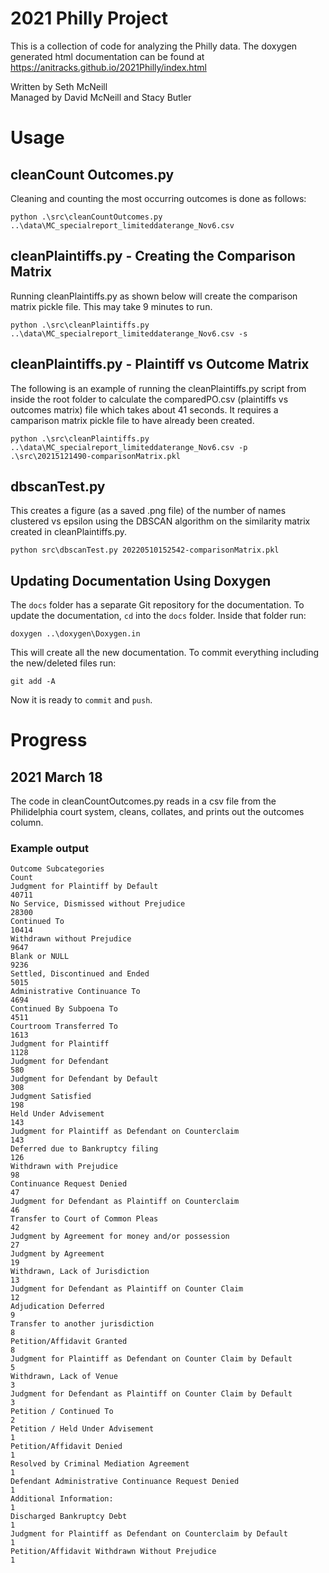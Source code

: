 
# 2021 Philly Project
This is a collection of code for analyzing the Philly data. The doxygen 
generated html documentation can be found at 
https://anitracks.github.io/2021Philly/index.html

Written by Seth McNeill  
Managed by David McNeill and Stacy Butler

# Usage
## cleanCount Outcomes.py
Cleaning and counting the most occurring outcomes is done as follows:
```
python .\src\cleanCountOutcomes.py ..\data\MC_specialreport_limiteddaterange_Nov6.csv
```

## cleanPlaintiffs.py - Creating the Comparison Matrix 
Running cleanPlaintiffs.py as shown below will create the comparison matrix pickle
file. This may take 9 minutes to run.
```
python .\src\cleanPlaintiffs.py ..\data\MC_specialreport_limiteddaterange_Nov6.csv -s
```
## cleanPlaintiffs.py - Plaintiff vs Outcome Matrix
The following is an example of running the cleanPlaintiffs.py script from inside the 
root folder to calculate the comparedPO.csv (plaintiffs vs outcomes matrix) file 
which takes about 41 seconds. It requires a camparison matrix pickle file to have 
already been created.
```
python .\src\cleanPlaintiffs.py ..\data\MC_specialreport_limiteddaterange_Nov6.csv -p .\src\20215121490-comparisonMatrix.pkl
```

## dbscanTest.py
This creates a figure (as a saved .png file) of the number of names clustered vs 
epsilon using the DBSCAN algorithm on the similarity matrix created in cleanPlaintiffs.py.
```
python src\dbscanTest.py 20220510152542-comparisonMatrix.pkl
```
## Updating Documentation Using Doxygen
The `docs` folder has a separate Git repository for the documentation. To update the 
documentation, `cd` into the `docs` folder. Inside that folder run:
```
doxygen ..\doxygen\Doxygen.in
```
This will create all the new documentation. To commit everything including the 
new/deleted files run:
```
git add -A
```
Now it is ready to `commit` and `push`.

# Progress
## 2021 March 18 
The code in cleanCountOutcomes.py reads in a csv file
from the Philidelphia court system, cleans, collates, and prints
out the outcomes column.

### Example output
```
Outcome Subcategories                                              Count
Judgment for Plaintiff by Default                                  40711
No Service, Dismissed without Prejudice                            28300
Continued To                                                       10414
Withdrawn without Prejudice                                         9647
Blank or NULL                                                       9236
Settled, Discontinued and Ended                                     5015
Administrative Continuance To                                       4694
Continued By Subpoena To                                            4511
Courtroom Transferred To                                            1613
Judgment for Plaintiff                                              1128
Judgment for Defendant                                               580
Judgment for Defendant by Default                                    308
Judgment Satisfied                                                   198
Held Under Advisement                                                143
Judgment for Plaintiff as Defendant on Counterclaim                  143
Deferred due to Bankruptcy filing                                    126
Withdrawn with Prejudice                                              98
Continuance Request Denied                                            47
Judgment for Defendant as Plaintiff on Counterclaim                   46
Transfer to Court of Common Pleas                                     42
Judgment by Agreement for money and/or possession                     27
Judgment by Agreement                                                 19
Withdrawn, Lack of Jurisdiction                                       13
Judgment for Defendant as Plaintiff on Counter Claim                  12
Adjudication Deferred                                                  9
Transfer to another jurisdiction                                       8
Petition/Affidavit Granted                                             8
Judgment for Plaintiff as Defendant on Counter Claim by Default        5
Withdrawn, Lack of Venue                                               3
Judgment for Defendant as Plaintiff on Counter Claim by Default        3
Petition / Continued To                                                2
Petition / Held Under Advisement                                       1
Petition/Affidavit Denied                                              1
Resolved by Criminal Mediation Agreement                               1
Defendant Administrative Continuance Request Denied                    1
Additional Information:                                                1
Discharged Bankruptcy Debt                                             1
Judgment for Plaintiff as Defendant on Counterclaim by Default         1
Petition/Affidavit Withdrawn Without Prejudice                         1
```
